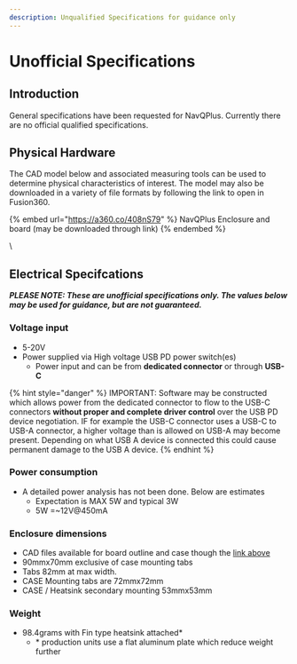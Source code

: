 ```yaml
---
description: Unqualified Specifications for guidance only
---
```


# Unofficial Specifications

## Introduction

General specifications have been requested for NavQPlus. Currently there are no official qualified specifications.&#x20;

## Physical Hardware&#x20;

The CAD model below and associated measuring tools can be used to determine physical characteristics of interest. The model may also be downloaded in a variety of file formats by following the link to open in Fusion360.

{% embed url="https://a360.co/408nS79" %}
NavQPlus Enclosure and board (may be downloaded through link)
{% endembed %}

\


## Electrical Specifcations

_**PLEASE NOTE: These are unofficial specifications only. The values below may be used for guidance, but are not guaranteed.**_&#x20;

### Voltage input&#x20;

* 5-20V&#x20;
* Power supplied via High voltage USB PD power switch(es)&#x20;
  * Power input and can be from **dedicated connector** or through **USB-C**

{% hint style="danger" %}
IMPORTANT: Software may be constructed which allows power from the dedicated connector to flow to the USB-C connectors **without proper and complete driver control** over the USB PD device negotiation. IF for example the USB-C connector uses a USB-C to USB-A connector, a higher voltage than is allowed on USB-A may become present. Depending on what USB A device is connected this could cause permanent damage to the USB A device.
{% endhint %}

### Power consumption

* A detailed power analysis has not been done. Below are estimates
  * Expectation is MAX 5W and typical 3W
  * 5W =\~12V@450mA

### Enclosure dimensions

* CAD files available for board outline and case though the [link above](https://a360.co/408nS79)
* 90mmx70mm exclusive of case mounting tabs
* Tabs 82mm at max width.
* CASE Mounting tabs are 72mmx72mm
* CASE / Heatsink secondary mounting 53mmx53mm&#x20;

### Weight

* 98.4grams with Fin type heatsink attached\*
  * \* production units use a flat aluminum plate which reduce weight further

